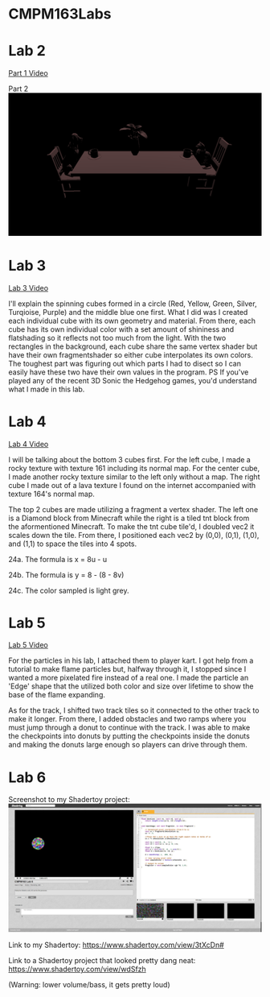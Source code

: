 # CMPM163Labs
# Lab 2
[Part 1 Video](https://drive.google.com/open?id=1ZNRToRDp_e3SNvR8d-B4qvdthD6SKX0U)

Part 2
![](Lab2/Images/Lab2Part2.png)
# Lab 3
[Lab 3 Video](https://drive.google.com/open?id=1oTUnCFbzTzYfaUWa9YLIOTEDR36yKESl)

I'll explain the spinning cubes formed in a circle (Red, Yellow, Green, Silver, Turqioise, Purple) and the middle blue one first. What I did was I created each individual cube with its own geometry and material. From there, each cube has its own individual color with a set amount of shininess and flatshading so it reflects not too much from the light.
With the two rectangles in the background, each cube share the same vertex shader but have their own fragmentshader so either cube interpolates its own colors. The toughest part was figuring out which parts I had to disect so I can easily have these two have their own values in the program.
PS If you've played any of the recent 3D Sonic the Hedgehog games, you'd understand what I made in this lab.
# Lab 4
[Lab 4 Video](https://drive.google.com/open?id=1I-rBztRGOa850nWonMzcfIPfjrts3HZ7)

I will be talking about the bottom 3 cubes first. For the left cube, I made a rocky texture with texture 161 including its normal map. For the center cube, I made another rocky texture similar to the left only without a map. The right cube I made out of a lava texture I found on the internet accompanied with texture 164's normal map.

The top 2 cubes are made utilizing a fragment a vertex shader. The left one is a Diamond block from Minecraft while the right is a tiled tnt block from the aformentioned Minecraft. To make the tnt cube tile'd, I doubled vec2 it scales down the tile. From there, I positioned each vec2 by (0,0), (0,1), (1,0), and (1,1) to space the tiles into 4 spots. 

24a. The formula is x = 8u - u

24b. The formula is y = 8 - (8 - 8v)

24c. The color sampled is light grey.
# Lab 5
[Lab 5 Video](https://drive.google.com/open?id=12KbhnCMbFF5P51YR48iQaES8cvABsJjr)

For the particles in his lab, I attached them to player kart. I got help from a tutorial to make flame particles but, halfway through it, I stopped since I wanted a more pixelated fire instead of a real one. I made the particle an 'Edge' shape that the utilized both color and size over lifetime to show the base of the flame expanding.

As for the track, I shifted two track tiles so it connected to the other track to make it longer. From there, I added obstacles and two ramps where you must jump through a donut to continue with the track. I was able to make the checkpoints into donuts by putting the checkpoints inside the donuts and making the donuts large enough so players can drive through them.
# Lab 6

Screenshot to my Shadertoy project: ![](Lab6/ShaderToySC.png)

Link to my Shadertoy: https://www.shadertoy.com/view/3tXcDn#

Link to a Shadertoy project that looked pretty dang neat: https://www.shadertoy.com/view/wdSfzh

(Warning: lower volume/bass, it gets pretty loud)
